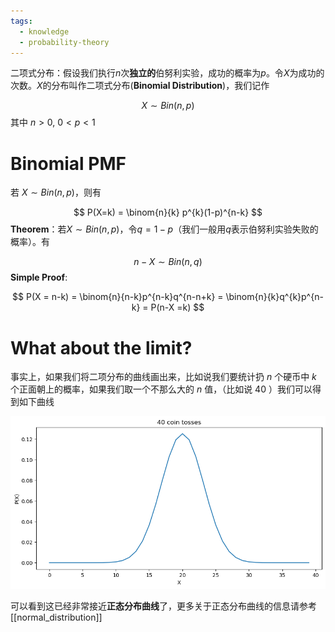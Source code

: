 ```yaml
---
tags:
  - knowledge
  - probability-theory
---
```

二项式分布：假设我们执行$n$次**独立的**伯努利实验，成功的概率为$p$。令$X$为成功的次数。$X$的分布叫作二项式分布(**Binomial Distribution**)，我们记作

$$
X \sim Bin(n,p)
$$
其中 $n>0,\ 0<p<1$

# Binomial PMF
若 $X \sim Bin(n,p)$，则有

$$
P(X=k) = \binom{n}{k} p^{k}(1-p)^{n-k}
$$
**Theorem**：若$X \sim Bin(n,p)$，令$q=1-p$（我们一般用$q$表示伯努利实验失败的概率）。有

$$
n-X \sim Bin(n,q)
$$
**Simple Proof**:

$$
P(X = n-k) = \binom{n}{n-k}p^{n-k}q^{n-n+k} = \binom{n}{k}q^{k}p^{n-k} = P(n-X =k)
$$
# What about the limit?
事实上，如果我们将二项分布的曲线画出来，比如说我们要统计扔 $n$ 个硬币中 $k$ 个正面朝上的概率，如果我们取一个不那么大的 $n$ 值，（比如说 $40$ ）我们可以得到如下曲线

![binomial_curve](../../2-Sources/Assets/binom_curve.png)

可以看到这已经非常接近**正态分布曲线**了，更多关于正态分布曲线的信息请参考[[normal_distribution]]